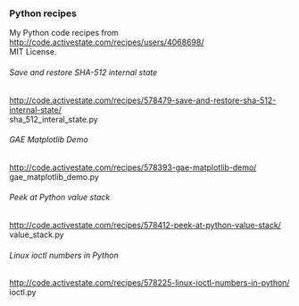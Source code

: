 ### Python recipes

My Python code recipes from http://code.activestate.com/recipes/users/4068698/  
MIT License.

###### Save and restore SHA-512 internal state
http://code.activestate.com/recipes/578479-save-and-restore-sha-512-internal-state/  
sha_512_interal_state.py

###### GAE Matplotlib Demo
http://code.activestate.com/recipes/578393-gae-matplotlib-demo/  
gae_matplotlib_demo.py

###### Peek at Python value stack

http://code.activestate.com/recipes/578412-peek-at-python-value-stack/  
value_stack.py

###### Linux ioctl numbers in Python
http://code.activestate.com/recipes/578225-linux-ioctl-numbers-in-python/  
ioctl.py
